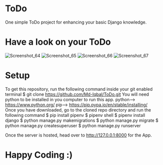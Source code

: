 # ToDo
One simple ToDo project for enhancing your basic Django knowledge.
# Have a look on your ToDo
![Screenshot_64](https://user-images.githubusercontent.com/50297349/105914153-1f183200-6058-11eb-8c9e-c0765877fc64.png)
![Screenshot_65](https://user-images.githubusercontent.com/50297349/105914154-1fb0c880-6058-11eb-8682-602a0021eddd.png)
![Screenshot_66](https://user-images.githubusercontent.com/50297349/105914155-20495f00-6058-11eb-8e25-814143ab4880.png)
![Screenshot_67](https://user-images.githubusercontent.com/50297349/105914148-1d4e6e80-6058-11eb-890b-d2fa9b6051cb.png)
# Setup
To get this repository, run the following command inside your git enabled terminal
$ git clone https://github.com/Md-Iqbal/ToDo.git
You will need python to be installed in you computer to run this app.
python--> https://www.python.org/
pip--> https://pip.pypa.io/en/stable/installing/
Once you have downloaded, go to the cloned repo directory and run the following command
$ pip install pipenv
$ pipenv shell
$ pipenv install django
$ python manage.py makemigrations
$ python manage.py migrate
$ python manage.py createsuperuser
$ python manage.py runserver


Once the server is hosted, head over to http://127.0.0.1:8000 for the App.

# Happy Coding :)
